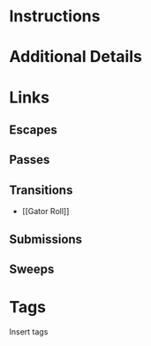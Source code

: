# Instructions

# Additional Details

# Links

## Escapes

## Passes

## Transitions
- [[Gator Roll]]
## Submissions

## Sweeps

# Tags
Insert tags 